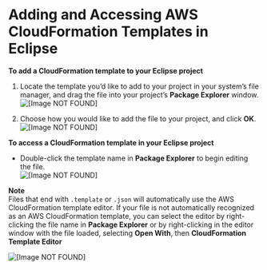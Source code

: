 # Adding and Accessing AWS CloudFormation Templates in Eclipse<a name="tke-cfn-editor-adding-template"></a>

 **To add a CloudFormation template to your Eclipse project** 

1. Locate the template you’d like to add to your project in your system’s file manager, and drag the file into your project’s **Package Explorer** window\.  
![\[Image NOT FOUND\]](http://docs.aws.amazon.com/toolkit-for-eclipse/v1/user-guide/images/tke-cfn-editor-add-template.png)

1. Choose how you would like to add the file to your project, and click **OK**\.  
![\[Image NOT FOUND\]](http://docs.aws.amazon.com/toolkit-for-eclipse/v1/user-guide/images/tke-cfn-editor-add-template-2.png)

 **To access a CloudFormation template in your Eclipse project** 
+ Double\-click the template name in **Package Explorer** to begin editing the file\.  
![\[Image NOT FOUND\]](http://docs.aws.amazon.com/toolkit-for-eclipse/v1/user-guide/images/tke-cfn-editor-edit-template.png)

**Note**  
Files that end with `.template` or `.json` will automatically use the AWS CloudFormation template editor\. If your file is not automatically recognized as an AWS CloudFormation template, you can select the editor by right\-clicking the file name in **Package Explorer** or by right\-clicking in the editor window with the file loaded, selecting **Open With**, then **CloudFormation Template Editor**   

![\[Image NOT FOUND\]](http://docs.aws.amazon.com/toolkit-for-eclipse/v1/user-guide/images/tke-cfn-editor-open-with.png)
